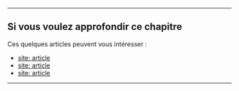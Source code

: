  
----

## Si vous voulez approfondir ce chapitre

Ces quelques articles peuvent vous intéresser :

* [site: article]()
* [site: article]()
* [site: article]()
 
----